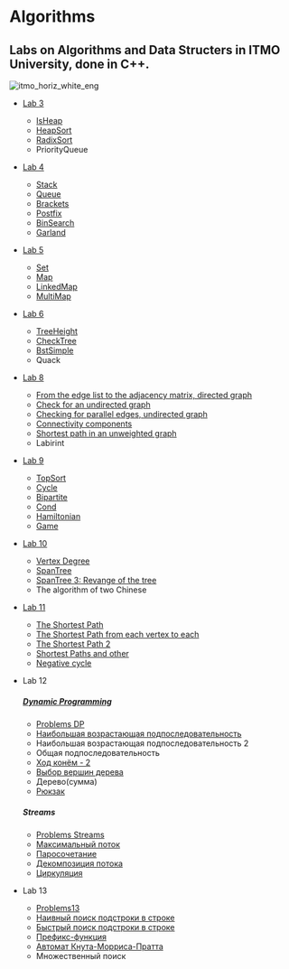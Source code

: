 # Algorithms
## Labs on Algorithms and Data Structers in ITMO University, done in C++.
![itmo_horiz_white_eng](https://user-images.githubusercontent.com/95085670/175139670-4b2ff314-b361-4914-9c2a-7309a33487ed.jpg)
 
+ [Lab 3](https://github.com/ElderEv1l/algorithms/blob/main/Lab3/problems3.pdf)
  + [IsHeap](https://github.com/ElderEv1l/algorithms/blob/main/Lab3/IsHeap.cpp)
  + [HeapSort](https://github.com/ElderEv1l/algorithms/blob/main/Lab3/HeapSort.cpp)
  + [RadixSort](https://github.com/ElderEv1l/algorithms/blob/main/Lab3/RadixSort.cpp)
  + PriorityQueue

+ [Lab 4](https://github.com/ElderEv1l/algorithms/blob/main/Lab4/problems4.pdf)
  + [Stack](https://github.com/ElderEv1l/algorithms/blob/main/Lab4/Stack.cpp)
  + [Queue](https://github.com/ElderEv1l/algorithms/blob/main/Lab4/Queue.cpp)
  + [Brackets](https://github.com/ElderEv1l/algorithms/blob/main/Lab4/Brackets.cpp)
  + [Postfix](https://github.com/ElderEv1l/algorithms/blob/main/Lab4/Postfix.cpp)
  + [BinSearch](https://github.com/ElderEv1l/algorithms/blob/main/Lab4/BinSearch.cpp)
  + [Garland](https://github.com/ElderEv1l/algorithms/blob/main/Lab4/Garland.cpp)

+ [Lab 5](https://github.com/ElderEv1l/algorithms/blob/main/Lab5/problems5.pdf)
  + [Set](https://github.com/ElderEv1l/algorithms/blob/main/Lab5/Set.cpp)
  + [Map](https://github.com/ElderEv1l/algorithms/blob/main/Lab5/Map.cpp)
  + [LinkedMap](https://github.com/ElderEv1l/algorithms/blob/main/Lab5/LinkedMap.cpp)
  + [MultiMap](https://github.com/ElderEv1l/algorithms/blob/main/Lab5/MultiMap.cpp)

+ [Lab 6](https://github.com/ElderEv1l/algorithms/blob/main/Lab6/problems6.pdf)
  + [TreeHeight](https://github.com/ElderEv1l/algorithms/blob/main/Lab6/TreeHeight.cpp)
  + [CheckTree](https://github.com/ElderEv1l/algorithms/blob/main/Lab6/CheckTree.cpp)
  + [BstSimple](https://github.com/ElderEv1l/algorithms/blob/main/Lab6/BstSimple.cpp)
  + Quack

+ [Lab 8](https://github.com/ElderEv1l/algorithms/blob/main/Lab8/problems8.pdf)
  + [From the edge list to the adjacency matrix, directed graph](https://github.com/ElderEv1l/algorithms/blob/main/Lab8/A.cpp)
  + [Сheck for an undirected graph](https://github.com/ElderEv1l/algorithms/blob/main/Lab8/B.cpp)
  + [Checking for parallel edges, undirected graph](https://github.com/ElderEv1l/algorithms/blob/main/Lab8/C.cpp)
  + [Connectivity components](https://github.com/ElderEv1l/algorithms/blob/main/Lab8/D.cpp)
  + [Shortest path in an unweighted graph](https://github.com/ElderEv1l/algorithms/blob/main/Lab8/E.cpp)
  + Labirint

+ [Lab 9](https://github.com/ElderEv1l/algorithms/blob/main/Lab9/problems9.pdf)
  + [TopSort](https://github.com/ElderEv1l/algorithms/blob/main/Lab9/TopSort.cpp)
  + [Cycle](https://github.com/ElderEv1l/algorithms/blob/main/Lab9/Cycle.cpp)
  + [Bipartite](https://github.com/ElderEv1l/algorithms/blob/main/Lab9/Bipartite.cpp)
  + [Cond](https://github.com/ElderEv1l/algorithms/blob/main/Lab9/Cond.cpp)
  + [Hamiltonian](https://github.com/ElderEv1l/algorithms/blob/main/Lab9/Hamiltonian.cpp)
  + [Game](https://github.com/ElderEv1l/algorithms/blob/main/Lab9/Game.cpp)
 
+ [Lab 10](https://github.com/ElderEv1l/algorithms/blob/main/Lab10/problems10.pdf)
  + [Vertex Degree](https://github.com/ElderEv1l/algorithms/blob/main/Lab10/VertexDegree.cpp)
  + [SpanTree](https://github.com/ElderEv1l/algorithms/blob/main/Lab10/SpanTree.cpp)
  + [SpanTree 3: Revange of the tree](https://github.com/ElderEv1l/algorithms/blob/main/Lab10/SpanTree%203.cpp)
  + The algorithm of two Chinese

+ [Lab 11](https://github.com/ElderEv1l/algorithms/blob/main/Lab11/problems11.pdf)
  + [The Shortest Path](https://github.com/ElderEv1l/algorithms/blob/main/Lab11/ShortestPath.cpp)
  + [The Shortest Path from each vertex to each](https://github.com/ElderEv1l/algorithms/blob/main/Lab11/Pathsg.cpp)
  + [The Shortest Path 2](https://github.com/ElderEv1l/algorithms/blob/main/Lab11/Pathbgep.cpp)
  + [Shortest Paths and other](https://github.com/ElderEv1l/algorithms/blob/main/Lab11/Path.cpp)
  + [Negative cycle](https://github.com/ElderEv1l/algorithms/blob/main/Lab11/NegCycle.cpp)

+ Lab 12
  ##### [Dynamic Programming](https://github.com/ElderEv1l/algorithms/blob/main/Lab12/Dynamic%20Programming/problems12_Dynamics.pdf)
  + [Problems DP](https://github.com/ElderEv1l/algorithms/blob/main/Lab12/Dynamic%20Programming/problems12_Dynamics.pdf)
  + [Наибольшая возрастающая подпоследовательность](https://github.com/ElderEv1l/algorithms/blob/main/Lab12/Dynamic%20Programming/A.cpp)
  + Наибольшая возрастающая подпоследовательность 2
  + Общая подпоследовательность
  + [Ход конём - 2](https://github.com/ElderEv1l/algorithms/blob/main/Lab12/Dynamic%20Programming/D.cpp)
  + [Выбор вершин дерева](https://github.com/ElderEv1l/algorithms/blob/main/Lab12/Dynamic%20Programming/E.cpp)
  + Дерево(сумма)
  + [Рюкзак](https://github.com/ElderEv1l/algorithms/blob/main/Lab12/Dynamic%20Programming/G.cpp)
  ##### Streams
  + [Problems Streams](https://github.com/ElderEv1l/algorithms/blob/main/Lab12/Streams/problems12_Streams.pdf)
  + [Максимальный поток](https://github.com/ElderEv1l/algorithms/blob/main/Lab12/Streams/IA.cpp)
  + [Паросочетание](https://github.com/ElderEv1l/algorithms/blob/main/Lab12/Streams/IB.cpp)
  + [Декомпозиция потока](https://github.com/ElderEv1l/algorithms/blob/main/Lab12/Streams/IC.cpp)
  + [Циркуляция](https://github.com/ElderEv1l/algorithms/blob/main/Lab12/Streams/ID.cpp)

+ Lab 13
  + [Problems13](https://github.com/ElderEv1l/algorithms/blob/main/Lab13/problems13.pdf)
  + [Наивный поиск подстроки в строке](https://github.com/ElderEv1l/algorithms/blob/main/Lab13/A.cpp)
  + [Быстрый поиск подстроки в строке](https://github.com/ElderEv1l/algorithms/blob/main/Lab13/B.cpp)
  + [Префикс-функция](https://github.com/ElderEv1l/algorithms/blob/main/Lab13/C.cpp)
  + [Автомат Кнута-Морриса-Пратта](https://github.com/ElderEv1l/algorithms/blob/main/Lab13/D.cpp)
  + Множественный поиск
